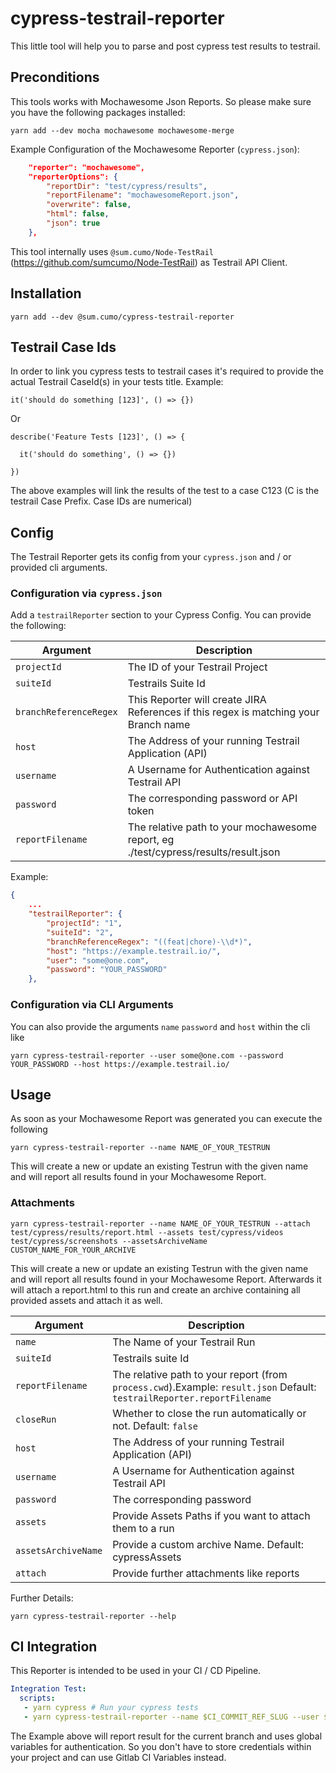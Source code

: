 # cypress-testrail-reporter
This little tool will help you to parse and post cypress test results to testrail.

## Preconditions
This tools works with Mochawesome Json Reports. So please make sure you have the following packages installed: 
```
yarn add --dev mocha mochawesome mochawesome-merge
```


Example Configuration of the Mochawesome Reporter (`cypress.json`): 
``` json
    "reporter": "mochawesome",
    "reporterOptions": {
        "reportDir": "test/cypress/results",
        "reportFilename": "mochawesomeReport.json",
        "overwrite": false,
        "html": false,
        "json": true
    },
```

This tool internally uses `@sum.cumo/Node-TestRail` (https://github.com/sumcumo/Node-TestRail) as Testrail API Client.

## Installation
```
yarn add --dev @sum.cumo/cypress-testrail-reporter
```

## Testrail Case Ids
In order to link you cypress tests to testrail cases it's required to provide the actual Testrail CaseId(s) in your tests title.
Example:
```
it('should do something [123]', () => {})
```
Or
```
describe('Feature Tests [123]', () => {

  it('should do something', () => {})
  
})
```

The above examples will link the results of the test to a case C123 (C is the testrail Case Prefix. Case IDs are numerical)


## Config
The Testrail Reporter gets its config from your `cypress.json` and / or provided cli arguments.

### Configuration via `cypress.json`
Add a `testrailReporter` section to your Cypress Config. You can provide the following:

Argument                    | Description
------                      | ------
`projectId`                 | The ID of your Testrail Project
`suiteId`                   | Testrails Suite Id
`branchReferenceRegex`      | This Reporter will create JIRA References if this regex is matching your Branch name
`host`                      | The Address of your running Testrail Application (API)
`username`                  | A Username for Authentication against Testrail API
`password`                  | The corresponding password or API token
`reportFilename`            | The relative path to your mochawesome report, eg ./test/cypress/results/result.json

Example:
``` json
{
    ...
    "testrailReporter": {
        "projectId": "1",
        "suiteId": "2",
        "branchReferenceRegex": "((feat|chore)-\\d*)",
        "host": "https://example.testrail.io/",
        "user": "some@one.com",
        "password": "YOUR_PASSWORD"
    },
```

### Configuration via CLI Arguments
You can also provide the arguments `name` `password` and `host` within the cli like
```
yarn cypress-testrail-reporter --user some@one.com --password YOUR_PASSWORD --host https://example.testrail.io/
``` 

## Usage
As soon as your Mochawesome Report was generated you can execute the following
```
yarn cypress-testrail-reporter --name NAME_OF_YOUR_TESTRUN
```
This will create a new or update an existing Testrun with the given name and will report all results found in your Mochawesome Report.

### Attachments
```
yarn cypress-testrail-reporter --name NAME_OF_YOUR_TESTRUN --attach test/cypress/results/report.html --assets test/cypress/videos test/cypress/screenshots --assetsArchiveName CUSTOM_NAME_FOR_YOUR_ARCHIVE
```
This will create a new or update an existing Testrun with the given name and will report all results found in your Mochawesome Report.
Afterwards it will attach a report.html to this run and create an archive containing all provided assets and attach it as well. 



Argument                    | Description
------                      | ------
`name`                      | The Name of your Testrail Run
`suiteId`                   | Testrails suite Id
`reportFilename`            | The relative path to your report (from `process.cwd`).Example: `result.json`  Default: `testrailReporter.reportFilename`
`closeRun`                  | Whether to close the run automatically or not. Default: `false`
`host`                      | The Address of your running Testrail Application (API)
`username`                  | A Username for Authentication against Testrail API
`password`                  | The corresponding password
`assets`                    | Provide Assets Paths if you want to attach them to a run
`assetsArchiveName`         | Provide a custom archive Name. Default: cypressAssets
`attach`                    | Provide further attachments like reports

Further Details:
```
yarn cypress-testrail-reporter --help
```

## CI Integration

This Reporter is intended to be used in your CI / CD Pipeline. 

```yaml
Integration Test:
  scripts:
   - yarn cypress # Run your cypress tests
   - yarn cypress-testrail-reporter --name $CI_COMMIT_REF_SLUG --user $TESTRAIL_USERNAME --password $TESTRAIL_PASSWORD
```

The Example above will report result for the current branch and uses global variables for authentication. So you don't have to store credentials within your project and can use Gitlab CI Variables instead.
